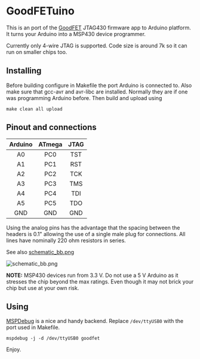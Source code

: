 GoodFETuino
===========

This is an port of the [GoodFET](https://github.com/travisgoodspeed/goodfet) JTAG430 firmware app to Arduino platform.
It turns your Arduino into a MSP430 device programmer.

Currently only 4-wire JTAG is supported.
Code size is around 7k so it can run on smaller chips too.



Installing
------

Before building configure in Makefile the port Arduino is connected to.
Also make sure that gcc-avr and avr-libc are installed.
Normally they are if one was programming Arduino before.
Then build and upload using

```
make clean all upload
```

Pinout and connections
------

| Arduino | ATmega | JTAG  |
|:-------:|:------:|:-----:|
| A0      | PC0    |  TST  |
| A1      | PC1    |  RST  |
| A2      | PC2    |  TCK  |
| A3      | PC3    |  TMS  |
| A4      | PC4    |  TDI  |
| A5      | PC5    |  TDO  |
| GND     | GND    |  GND  |

Using the analog pins has the advantage that the spacing between the headers
is 0.1" allowing the use of a single male plug for connections.
All lines have nominally 220 ohm resistors in series.

See also [schematic_bb.png](blob/master/schematic_bb.png)

![schematic_bb.png](blob/master/schematic_bb.png)

**NOTE:** MSP430 devices run from 3.3 V. Do not use a 5 V Arduino as it
stresses the chip beyond the max ratings. Even though it may not
brick your chip but use at your own risk.

Using
-----

[MSPDebug](https://github.com/dlbeer/mspdebug) is a nice and handy backend.
Replace `/dev/ttyUSB0` with the port used in Makefile.

```
mspdebug -j -d /dev/ttyUSB0 goodfet
```


Enjoy.

